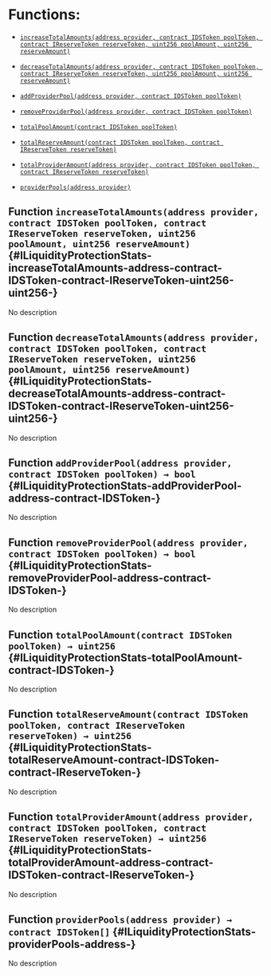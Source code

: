 # Functions:

- [`increaseTotalAmounts(address provider, contract IDSToken poolToken, contract IReserveToken reserveToken, uint256 poolAmount, uint256 reserveAmount)`](#ILiquidityProtectionStats-increaseTotalAmounts-address-contract-IDSToken-contract-IReserveToken-uint256-uint256-)

- [`decreaseTotalAmounts(address provider, contract IDSToken poolToken, contract IReserveToken reserveToken, uint256 poolAmount, uint256 reserveAmount)`](#ILiquidityProtectionStats-decreaseTotalAmounts-address-contract-IDSToken-contract-IReserveToken-uint256-uint256-)

- [`addProviderPool(address provider, contract IDSToken poolToken)`](#ILiquidityProtectionStats-addProviderPool-address-contract-IDSToken-)

- [`removeProviderPool(address provider, contract IDSToken poolToken)`](#ILiquidityProtectionStats-removeProviderPool-address-contract-IDSToken-)

- [`totalPoolAmount(contract IDSToken poolToken)`](#ILiquidityProtectionStats-totalPoolAmount-contract-IDSToken-)

- [`totalReserveAmount(contract IDSToken poolToken, contract IReserveToken reserveToken)`](#ILiquidityProtectionStats-totalReserveAmount-contract-IDSToken-contract-IReserveToken-)

- [`totalProviderAmount(address provider, contract IDSToken poolToken, contract IReserveToken reserveToken)`](#ILiquidityProtectionStats-totalProviderAmount-address-contract-IDSToken-contract-IReserveToken-)

- [`providerPools(address provider)`](#ILiquidityProtectionStats-providerPools-address-)

## Function `increaseTotalAmounts(address provider, contract IDSToken poolToken, contract IReserveToken reserveToken, uint256 poolAmount, uint256 reserveAmount)` {#ILiquidityProtectionStats-increaseTotalAmounts-address-contract-IDSToken-contract-IReserveToken-uint256-uint256-}

No description

## Function `decreaseTotalAmounts(address provider, contract IDSToken poolToken, contract IReserveToken reserveToken, uint256 poolAmount, uint256 reserveAmount)` {#ILiquidityProtectionStats-decreaseTotalAmounts-address-contract-IDSToken-contract-IReserveToken-uint256-uint256-}

No description

## Function `addProviderPool(address provider, contract IDSToken poolToken) → bool` {#ILiquidityProtectionStats-addProviderPool-address-contract-IDSToken-}

No description

## Function `removeProviderPool(address provider, contract IDSToken poolToken) → bool` {#ILiquidityProtectionStats-removeProviderPool-address-contract-IDSToken-}

No description

## Function `totalPoolAmount(contract IDSToken poolToken) → uint256` {#ILiquidityProtectionStats-totalPoolAmount-contract-IDSToken-}

No description

## Function `totalReserveAmount(contract IDSToken poolToken, contract IReserveToken reserveToken) → uint256` {#ILiquidityProtectionStats-totalReserveAmount-contract-IDSToken-contract-IReserveToken-}

No description

## Function `totalProviderAmount(address provider, contract IDSToken poolToken, contract IReserveToken reserveToken) → uint256` {#ILiquidityProtectionStats-totalProviderAmount-address-contract-IDSToken-contract-IReserveToken-}

No description

## Function `providerPools(address provider) → contract IDSToken[]` {#ILiquidityProtectionStats-providerPools-address-}

No description
